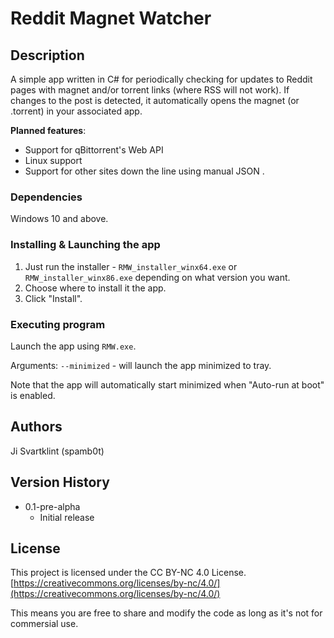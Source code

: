 # Reddit Magnet Watcher

## Description

A simple app written in C# for periodically checking for updates to Reddit pages with magnet and/or torrent links (where RSS will not work). If changes to the post is detected, it automatically opens the magnet (or .torrent) in your associated app.

**Planned features**:
- Support for qBittorrent's Web API
- Linux support
- Support for other sites down the line using manual JSON .

### Dependencies

Windows 10 and above.

### Installing & Launching the app

1. Just run the installer - ``RMW_installer_winx64.exe`` or ``RMW_installer_winx86.exe`` depending on what version you want.
2. Choose where to install it the app.
3. Click "Install".

### Executing program

Launch the app using ``RMW.exe``.

Arguments:
``--minimized`` - will launch the app minimized to tray.

Note that the app will automatically start minimized when "Auto-run at boot" is enabled.

## Authors

Ji Svartklint (spamb0t)

## Version History

* 0.1-pre-alpha
    * Initial release

## License

This project is licensed under the CC BY-NC 4.0 License.
[https://creativecommons.org/licenses/by-nc/4.0/](https://creativecommons.org/licenses/by-nc/4.0/)

This means you are free to share and modify the code as long as it's not for commersial use.
